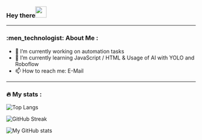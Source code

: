 ### Hey there<img src="https://media.giphy.com/media/hvRJCLFzcasrR4ia7z/giphy.gif" width="30px"/>

---

### :men_technologist: About Me :

- 🔭 I’m currently working on automation tasks
- 🌱 I’m currently learning JavaScript / HTML & Usage of AI with YOLO and Roboflow
- 📫 How to reach me: E-Mail

---

### 🔥 My stats :
![Top Langs](https://github-readme-stats.vercel.app/api/top-langs/?username=b267a&show_icons=true&theme=highcontrast)

![GitHub Streak](https://github-readme-streak-stats.herokuapp.com?user=b267a%20&theme=highcontrast)

![My GitHub stats](https://github-readme-stats.vercel.app/api?username=b267a&show_icons=true&theme=highcontrast)
